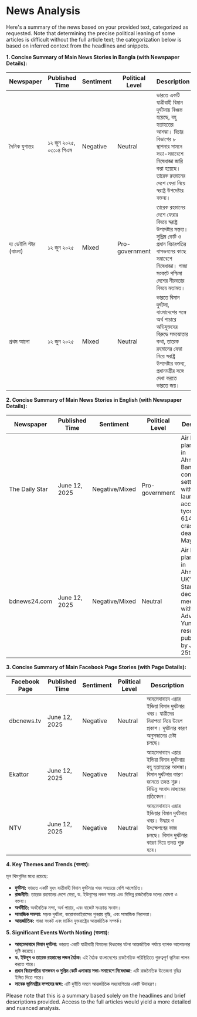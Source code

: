 # News Analysis

Here's a summary of the news based on your provided text, categorized as requested.  Note that determining the precise political leaning of some articles is difficult without the full article text; the categorization below is based on inferred context from the headlines and snippets.

**1. Concise Summary of Main News Stories in Bangla (with Newspaper Details):**

| Newspaper        | Published Time | Sentiment      | Political Level | Description                                                                                                                      |
|-----------------|-----------------|-----------------|-----------------|---------------------------------------------------------------------------------------------------------------------------------|
| দৈনিক যুগান্তর    | ১২ জুন ২০২৫, ০৩:০৪ পিএম | Negative        | Neutral          | ভারতে একটি যাত্রীবাহী বিমান দুর্ঘটনায় বিধ্বস্ত হয়েছে, বহু হতাহতের আশঙ্কা।  বিচার বিভাগের ৮ স্থাপনার সামনে সভা-সমাবেশে নিষেধাজ্ঞা জারি করা হয়েছে।  তারেক রহমানের দেশে ফেরা নিয়ে স্বরাষ্ট্র উপদেষ্টার বক্তব্য। |
| দ্য ডেইলি স্টার (বাংলা) | ১২ জুন ২০২৫        | Mixed           | Pro-government   | তারেক রহমানের দেশে ফেরার বিষয়ে স্বরাষ্ট্র উপদেষ্টার মন্তব্য। সুপ্রিম কোর্ট ও প্রধান বিচারপতির বাসভবনের কাছে সমাবেশে নিষেধাজ্ঞা।  গাজা সংকটে পশ্চিমা দেশের নীরবতার বিষয়ে মতামত। |
| প্রথম আলো        | ১২ জুন ২০২৫        | Mixed           | Neutral          | ভারতে বিমান দুর্ঘটনা, বাংলাদেশের সঙ্গে অর্থ পাচারে অভিযুক্তদের বিরুদ্ধে সমঝোতার কথা, তারেক রহমানের ফেরা নিয়ে স্বরাষ্ট্র উপদেষ্টার বক্তব্য, প্রধানমন্ত্রীর সঙ্গে দেখা করতে ভারতে জয়।     |


**2. Concise Summary of Main News Stories in English (with Newspaper Details):**

| Newspaper        | Published Time | Sentiment      | Political Level | Description                                                                                                                               |
|-----------------|-----------------|-----------------|-----------------|-------------------------------------------------------------------------------------------------------------------------------------------|
| The Daily Star   | June 12, 2025   | Negative/Mixed | Pro-government   | Air India plane crash in Ahmedabad; Bangladesh considers settlements with money laundering accused tycoons;  614 road crash deaths in May. |
| bdnews24.com     | June 12, 2025   | Negative/Mixed | Neutral          | Air India plane crash in Ahmedabad; UK's Starmer declines meeting with Chief Advisor Yunus;  SSC results to be published by July 25th.      |


**3. Concise Summary of Main Facebook Page Stories (with Page Details):**

| Facebook Page     | Published Time | Sentiment      | Political Level | Description                                                                                                                      |
|--------------------|-----------------|-----------------|-----------------|---------------------------------------------------------------------------------------------------------------------------------|
| dbcnews.tv         | June 12, 2025   | Negative        | Neutral          |  আহমেদাবাদে এয়ার ইন্ডিয়া বিমান দুর্ঘটনার খবর।  যাত্রীদের নিরাপত্তা নিয়ে উদ্বেগ প্রকাশ।  দুর্ঘটনার কারণ অনুসন্ধানের চেষ্টা চলছে।     |
| Ekattor            | June 12, 2025   | Negative        | Neutral          | আহমেদাবাদে এয়ার ইন্ডিয়া বিমান দুর্ঘটনায় বহু হতাহতের আশঙ্কা।  বিমান দুর্ঘটনার কারণ  জানতে তদন্ত শুরু।  বিভিন্ন সংবাদ মাধ্যমের প্রতিবেদন।   |
| NTV                 | June 12, 2025   | Negative        | Neutral          |  আহমেদাবাদে এয়ার ইন্ডিয়ার বিমান দুর্ঘটনার খবর।  উদ্ধার ও উৎক্ষেপণের  কাজ চলছে।  বিমান দুর্ঘটনার  কারণ নিয়ে তদন্ত শুরু হবে।      |


**4. Key Themes and Trends (বাংলায়):**

মূল থিমগুলির মধ্যে রয়েছে:

* **দুর্ঘটনা:** ভারতে একটি বৃহৎ যাত্রীবাহী বিমান দুর্ঘটনার খবর সবচেয়ে বেশি আলোচিত। 
* **রাজনীতি:**  তারেক রহমানের দেশে ফেরা, ড. ইউনূসের লন্ডন সফর এবং বিভিন্ন রাজনৈতিক দলের  ঘোষণা ও বক্তব্য। 
* **অর্থনীতি:** অর্থনৈতিক মন্দা, অর্থ পাচার, এবং বাজেট সংক্রান্ত সংবাদ।
* **সামাজিক সমস্যা:** সড়ক দুর্ঘটনা, করোনাভাইরাসের পুনরায় বৃদ্ধি, এবং  সামাজিক নিরাপত্তা।
* **আন্তর্জাতিক:** গাজা সংকট এবং মার্কিন যুক্তরাষ্ট্রের  আন্তর্জাতিক সম্পর্ক।

**5. Significant Events Worth Noting (বাংলায়):**

* **আহমেদাবাদে বিমান দুর্ঘটনা:** ভারতে একটি যাত্রীবাহী বিমানের  বিধ্বস্তের ঘটনা আন্তর্জাতিক পর্যায়ে ব্যাপক আলোচনার সৃষ্টি করেছে।
* **ড. ইউনূস ও তারেক রহমানের লন্ডন বৈঠক:**  এই বৈঠক বাংলাদেশের  রাজনৈতিক পরিস্থিতিতে গুরুত্বপূর্ণ ভূমিকা পালন করতে পারে।
* **প্রধান বিচারপতির বাসভবন ও সুপ্রিম কোর্ট এলাকায় সভা-সমাবেশে নিষেধাজ্ঞা:**  এটি রাজনৈতিক উত্তেজনা বৃদ্ধির ইঙ্গিত দিতে পারে।
* **সাবেক ভূমিমন্ত্রীর সম্পদের জব্দ:**  এটি দুর্নীতি দমনে আন্তর্জাতিক সহযোগিতার  একটি উদাহরণ।

Please note that this is a summary based solely on the headlines and brief descriptions provided.  Access to the full articles would yield a more detailed and nuanced analysis.
